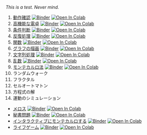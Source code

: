 *This is a test. Never mind.*

1. [動作確認](https://github.com/tueda/PS2020SS/blob/develop/notebooks/01_%E5%8B%95%E4%BD%9C%E7%A2%BA%E8%AA%8D.ipynb) [![Binder](https://mybinder.org/badge_logo.svg)](https://mybinder.org/v2/gh/tueda/PS2020SS/develop?filepath=notebooks/01_%E5%8B%95%E4%BD%9C%E7%A2%BA%E8%AA%8D.ipynb) [![Open In Colab](https://colab.research.google.com/assets/colab-badge.svg)](https://colab.research.google.com/github/tueda/PS2020SS/blob/develop/notebooks/01_%E5%8B%95%E4%BD%9C%E7%A2%BA%E8%AA%8D.ipynb)
1. [高機能な電卓](https://github.com/tueda/PS2020SS/blob/develop/notebooks/02_%E9%AB%98%E6%A9%9F%E8%83%BD%E3%81%AA%E9%9B%BB%E5%8D%93.ipynb) [![Binder](https://mybinder.org/badge_logo.svg)](https://mybinder.org/v2/gh/tueda/PS2020SS/develop?filepath=notebooks/02_%E9%AB%98%E6%A9%9F%E8%83%BD%E3%81%AA%E9%9B%BB%E5%8D%93.ipynb) [![Open In Colab](https://colab.research.google.com/assets/colab-badge.svg)](https://colab.research.google.com/github/tueda/PS2020SS/blob/develop/notebooks/02_%E9%AB%98%E6%A9%9F%E8%83%BD%E3%81%AA%E9%9B%BB%E5%8D%93.ipynb)
1. [条件判断](https://github.com/tueda/PS2020SS/blob/develop/notebooks/03_%E6%9D%A1%E4%BB%B6%E5%88%A4%E6%96%AD.ipynb) [![Binder](https://mybinder.org/badge_logo.svg)](https://mybinder.org/v2/gh/tueda/PS2020SS/develop?filepath=notebooks/03_%E6%9D%A1%E4%BB%B6%E5%88%A4%E6%96%AD.ipynb) [![Open In Colab](https://colab.research.google.com/assets/colab-badge.svg)](https://colab.research.google.com/github/tueda/PS2020SS/blob/develop/notebooks/03_%E6%9D%A1%E4%BB%B6%E5%88%A4%E6%96%AD.ipynb)
1. [反復処理](https://github.com/tueda/PS2020SS/blob/develop/notebooks/04_%E5%8F%8D%E5%BE%A9%E5%87%A6%E7%90%86.ipynb) [![Binder](https://mybinder.org/badge_logo.svg)](https://mybinder.org/v2/gh/tueda/PS2020SS/develop?filepath=notebooks/04_%E5%8F%8D%E5%BE%A9%E5%87%A6%E7%90%86.ipynb) [![Open In Colab](https://colab.research.google.com/assets/colab-badge.svg)](https://colab.research.google.com/github/tueda/PS2020SS/blob/develop/notebooks/04_%E5%8F%8D%E5%BE%A9%E5%87%A6%E7%90%86.ipynb)
1. [関数](https://github.com/tueda/PS2020SS/blob/develop/notebooks/05_%E9%96%A2%E6%95%B0.ipynb) [![Binder](https://mybinder.org/badge_logo.svg)](https://mybinder.org/v2/gh/tueda/PS2020SS/develop?filepath=notebooks/05_%E9%96%A2%E6%95%B0.ipynb) [![Open In Colab](https://colab.research.google.com/assets/colab-badge.svg)](https://colab.research.google.com/github/tueda/PS2020SS/blob/develop/notebooks/05_%E9%96%A2%E6%95%B0.ipynb)
1. [グラフの描画](https://github.com/tueda/PS2020SS/blob/develop/notebooks/06_%E3%82%B0%E3%83%A9%E3%83%95%E3%81%AE%E6%8F%8F%E7%94%BB.ipynb) [![Binder](https://mybinder.org/badge_logo.svg)](https://mybinder.org/v2/gh/tueda/PS2020SS/develop?filepath=notebooks/06_%E3%82%B0%E3%83%A9%E3%83%95%E3%81%AE%E6%8F%8F%E7%94%BB.ipynb) [![Open In Colab](https://colab.research.google.com/assets/colab-badge.svg)](https://colab.research.google.com/github/tueda/PS2020SS/blob/develop/notebooks/06_%E3%82%B0%E3%83%A9%E3%83%95%E3%81%AE%E6%8F%8F%E7%94%BB.ipynb)
1. [文字列処理](https://github.com/tueda/PS2020SS/blob/develop/notebooks/07_%E6%96%87%E5%AD%97%E5%88%97%E5%87%A6%E7%90%86.ipynb) [![Binder](https://mybinder.org/badge_logo.svg)](https://mybinder.org/v2/gh/tueda/PS2020SS/develop?filepath=notebooks/07_%E6%96%87%E5%AD%97%E5%88%97%E5%87%A6%E7%90%86.ipynb) [![Open In Colab](https://colab.research.google.com/assets/colab-badge.svg)](https://colab.research.google.com/github/tueda/PS2020SS/blob/develop/notebooks/07_%E6%96%87%E5%AD%97%E5%88%97%E5%87%A6%E7%90%86.ipynb)
1. [乱数](https://github.com/tueda/PS2020SS/blob/develop/notebooks/08_%E4%B9%B1%E6%95%B0.ipynb) [![Binder](https://mybinder.org/badge_logo.svg)](https://mybinder.org/v2/gh/tueda/PS2020SS/develop?filepath=notebooks/08_%E4%B9%B1%E6%95%B0.ipynb) [![Open In Colab](https://colab.research.google.com/assets/colab-badge.svg)](https://colab.research.google.com/github/tueda/PS2020SS/blob/develop/notebooks/08_%E4%B9%B1%E6%95%B0.ipynb)
1. [モンテカルロ法](https://github.com/tueda/PS2020SS/blob/develop/notebooks/09_%E3%83%A2%E3%83%B3%E3%83%86%E3%82%AB%E3%83%AB%E3%83%AD%E6%B3%95.ipynb) [![Binder](https://mybinder.org/badge_logo.svg)](https://mybinder.org/v2/gh/tueda/PS2020SS/develop?filepath=notebooks/09_%E3%83%A2%E3%83%B3%E3%83%86%E3%82%AB%E3%83%AB%E3%83%AD%E6%B3%95.ipynb) [![Open In Colab](https://colab.research.google.com/assets/colab-badge.svg)](https://colab.research.google.com/github/tueda/PS2020SS/blob/develop/notebooks/09_%E3%83%A2%E3%83%B3%E3%83%86%E3%82%AB%E3%83%AB%E3%83%AD%E6%B3%95.ipynb)
1. ランダムウォーク
1. フラクタル
1. セルオートマトン
1. 方程式の解
1. 運動のシミュレーション

- [メロス](https://github.com/tueda/PS2020SS/blob/develop/notebooks/907_%E3%83%A1%E3%83%AD%E3%82%B9.ipynb) [![Binder](https://mybinder.org/badge_logo.svg)](https://mybinder.org/v2/gh/tueda/PS2020SS/develop?filepath=notebooks/907_%E3%83%A1%E3%83%AD%E3%82%B9.ipynb) [![Open In Colab](https://colab.research.google.com/assets/colab-badge.svg)](https://colab.research.google.com/github/tueda/PS2020SS/blob/develop/notebooks/907_%E3%83%A1%E3%83%AD%E3%82%B9.ipynb)
- [秘書問題](https://github.com/tueda/PS2020SS/blob/develop/notebooks/909_%E7%A7%98%E6%9B%B8%E5%95%8F%E9%A1%8C.ipynb) [![Binder](https://mybinder.org/badge_logo.svg)](https://mybinder.org/v2/gh/tueda/PS2020SS/develop?filepath=notebooks/909_%E7%A7%98%E6%9B%B8%E5%95%8F%E9%A1%8C.ipynb) [![Open In Colab](https://colab.research.google.com/assets/colab-badge.svg)](https://colab.research.google.com/github/tueda/PS2020SS/blob/develop/notebooks/909_%E7%A7%98%E6%9B%B8%E5%95%8F%E9%A1%8C.ipynb)
- [インタラクティブにモンテカルロする](https://github.com/tueda/PS2020SS/blob/develop/notebooks/909_%E3%82%A4%E3%83%B3%E3%82%BF%E3%83%A9%E3%82%AF%E3%83%86%E3%82%A3%E3%83%96%E3%81%AB%E3%83%A2%E3%83%B3%E3%83%86%E3%82%AB%E3%83%AB%E3%83%AD%E3%81%99%E3%82%8B.ipynb) [![Binder](https://mybinder.org/badge_logo.svg)](https://mybinder.org/v2/gh/tueda/PS2020SS/develop?filepath=notebooks/909_%E3%82%A4%E3%83%B3%E3%82%BF%E3%83%A9%E3%82%AF%E3%83%86%E3%82%A3%E3%83%96%E3%81%AB%E3%83%A2%E3%83%B3%E3%83%86%E3%82%AB%E3%83%AB%E3%83%AD%E3%81%99%E3%82%8B.ipynb) [![Open In Colab](https://colab.research.google.com/assets/colab-badge.svg)](https://colab.research.google.com/github/tueda/PS2020SS/blob/develop/notebooks/909_%E3%82%A4%E3%83%B3%E3%82%BF%E3%83%A9%E3%82%AF%E3%83%86%E3%82%A3%E3%83%96%E3%81%AB%E3%83%A2%E3%83%B3%E3%83%86%E3%82%AB%E3%83%AB%E3%83%AD%E3%81%99%E3%82%8B.ipynb)
- [ライフゲーム](https://github.com/tueda/PS2020SS/blob/develop/notebooks/913_%E3%83%A9%E3%82%A4%E3%83%95%E3%82%B2%E3%83%BC%E3%83%A0.ipynb) [![Binder](https://mybinder.org/badge_logo.svg)](https://mybinder.org/v2/gh/tueda/PS2020SS/develop?filepath=notebooks/913_%E3%83%A9%E3%82%A4%E3%83%95%E3%82%B2%E3%83%BC%E3%83%A0.ipynb) [![Open In Colab](https://colab.research.google.com/assets/colab-badge.svg)](https://colab.research.google.com/github/tueda/PS2020SS/blob/develop/notebooks/913_%E3%83%A9%E3%82%A4%E3%83%95%E3%82%B2%E3%83%BC%E3%83%A0.ipynb)
